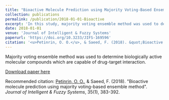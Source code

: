 ```yaml
---
title: "Bioactive Molecule Prediction using Majority Voting-Based Ensemble Method"
collection: publications
permalink: /publication/2018-01-01-Bioactive
excerpt: 'In this study, majority voting ensemble method was used to determine biologically active molecular compounds which are capable of drug-target interaction.'
date: 2018-01-01
venue: 'Journal of Intelligent & Fuzzy Systems'
paperurl: 'https://doi.org/10.3233/JIFS-169596'
citation: '<u>Petinrin, O. O.</u>, & Saeed, F. (2018). &quot;Bioactive molecule prediction using majority voting-based ensemble method&quot;. <i>Journal of Intelligent & Fuzzy Systems</i>, 35(1), 383-392.'
---
```

Majority voting ensemble method was used to determine biologically active molecular compounds which are capable of drug-target interaction.

[Download paper here](http://olutomilayo.github.io/files/Paper5.pdf)

Recommended citation: <u>Petinrin, O. O.</u>, & Saeed, F. (2018). "Bioactive molecule prediction using majority voting-based ensemble method". <i>Journal of Intelligent & Fuzzy Systems</i>, 35(1), 383-392.
